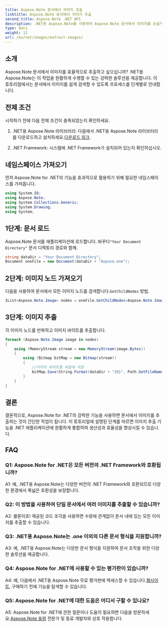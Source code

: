 ```yaml
---
title: Aspose.Note 문서에서 이미지 추출
linktitle: Aspose.Note 문서에서 이미지 추출
second_title: Aspose.Note .NET API
description: .NET용 Aspose.Note를 사용하여 Aspose.Note 문서에서 이미지를 손쉽게 추출하는 방법을 알아보세요. 이 포괄적인 튜토리얼을 통해 문서 조작 능력을 향상시키세요.
type: docs
weight: 12
url: /ko/net/images/extract-images/
---
```

## 소개

Aspose.Note 문서에서 이미지를 효율적으로 추출하고 싶으십니까? .NET용 Aspose.Note는 이 작업을 원활하게 수행할 수 있는 강력한 솔루션을 제공합니다. 이 튜토리얼에서는 문서에서 이미지를 쉽게 검색할 수 있도록 프로세스를 단계별로 안내합니다.

## 전제 조건

시작하기 전에 다음 전제 조건이 충족되었는지 확인하세요.

1.  .NET용 Aspose.Note 라이브러리: 다음에서 .NET용 Aspose.Note 라이브러리를 다운로드하고 설치하세요.[다운로드 링크](https://releases.aspose.com/note/net/).
   
2. .NET Framework: 시스템에 .NET Framework가 설치되어 있는지 확인하십시오.

## 네임스페이스 가져오기

먼저 Aspose.Note for .NET의 기능을 효과적으로 활용하기 위해 필요한 네임스페이스를 가져옵니다.

```csharp
using System.IO;
using Aspose.Note;
using System.Collections.Generic;
using System.Drawing;
using System;
```

## 1단계: 문서 로드

 Aspose.Note 문서를 애플리케이션에 로드합니다. 바꾸다`"Your Document Directory"` 문서 디렉토리 경로와 함께.

```csharp
string dataDir = "Your Document Directory";
Document oneFile = new Document(dataDir + "Aspose.one");
```

## 2단계: 이미지 노드 가져오기

 다음을 사용하여 문서에서 모든 이미지 노드를 검색합니다.`GetChildNodes` 방법.

```csharp
IList<Aspose.Note.Image> nodes = oneFile.GetChildNodes<Aspose.Note.Image>();
```

## 3단계: 이미지 추출

각 이미지 노드를 반복하고 이미지 바이트를 추출합니다.

```csharp
foreach (Aspose.Note.Image image in nodes)
{
    using (MemoryStream stream = new MemoryStream(image.Bytes))
    {
        using (Bitmap bitMap = new Bitmap(stream))
        {
            //이미지 바이트를 파일에 저장
            bitMap.Save(String.Format(dataDir + "{0}", Path.GetFileName(image.FileName)));
        }
    }
}
```

## 결론

결론적으로, Aspose.Note for .NET의 강력한 기능을 사용하면 문서에서 이미지를 추출하는 것이 간단한 작업이 됩니다. 이 튜토리얼에 설명된 단계를 따르면 이미지 추출 기능을 .NET 애플리케이션에 원활하게 통합하여 생산성과 효율성을 향상시킬 수 있습니다.

## FAQ

### Q1: Aspose.Note for .NET은 모든 버전의 .NET Framework와 호환됩니까?

A1: 예, .NET용 Aspose.Note는 다양한 버전의 .NET Framework와 호환되므로 다양한 환경에서 폭넓은 호환성을 보장합니다.

### Q2: 이 방법을 사용하여 단일 문서에서 여러 이미지를 추출할 수 있습니까?

A2: 물론이죠! 제공된 코드 조각을 사용하면 수량에 관계없이 문서 내에 있는 모든 이미지를 추출할 수 있습니다.

### Q3: .NET용 Aspose.Note는 .one 이외의 다른 문서 형식을 지원합니까?

A3: 예, .NET용 Aspose.Note는 다양한 문서 형식을 지원하여 문서 조작을 위한 다양한 솔루션을 제공합니다.

### Q4: Aspose.Note for .NET에 사용할 수 있는 평가판이 있습니까?

 A4: 예, 다음에서 .NET용 Aspose.Note 무료 평가판에 액세스할 수 있습니다.[웹사이트](https://releases.aspose.com/), 구매하기 전에 기능을 탐색할 수 있습니다.

### Q5: Aspose.Note for .NET에 대한 도움은 어디서 구할 수 있나요?

 A5: Aspose.Note for .NET에 관한 질문이나 도움이 필요하면 다음을 방문하세요.[Aspose.Note 포럼](https://forum.aspose.com/c/note/28) 전문가 및 동료 개발자와 상호 작용합니다.